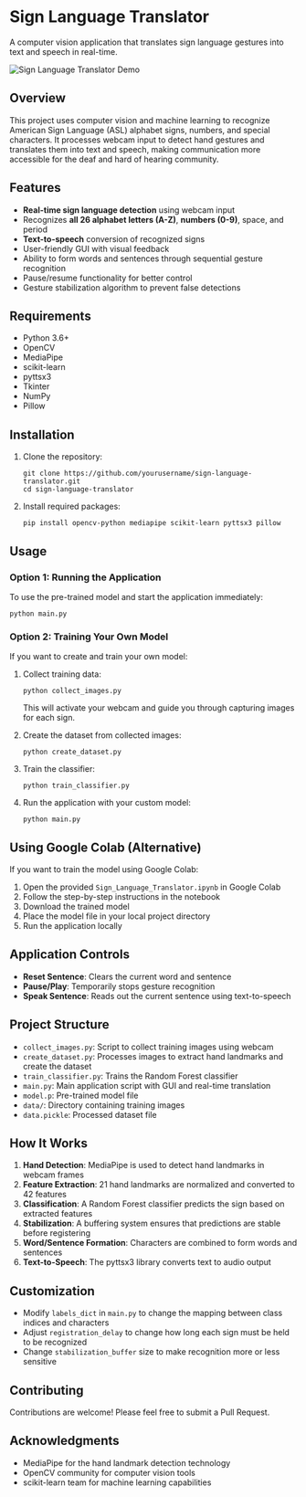 # Sign Language Translator

A computer vision application that translates sign language gestures into text and speech in real-time.

![Sign Language Translator Demo](demo-screenshot.png)

## Overview

This project uses computer vision and machine learning to recognize American Sign Language (ASL) alphabet signs, numbers, and special characters. It processes webcam input to detect hand gestures and translates them into text and speech, making communication more accessible for the deaf and hard of hearing community.

## Features

- **Real-time sign language detection** using webcam input
- Recognizes **all 26 alphabet letters (A-Z)**, **numbers (0-9)**, space, and period
- **Text-to-speech** conversion of recognized signs
- User-friendly GUI with visual feedback
- Ability to form words and sentences through sequential gesture recognition
- Pause/resume functionality for better control
- Gesture stabilization algorithm to prevent false detections

## Requirements

- Python 3.6+
- OpenCV
- MediaPipe
- scikit-learn
- pyttsx3
- Tkinter
- NumPy
- Pillow

## Installation

1. Clone the repository:
   ```
   git clone https://github.com/yourusername/sign-language-translator.git
   cd sign-language-translator
   ```

2. Install required packages:
   ```
   pip install opencv-python mediapipe scikit-learn pyttsx3 pillow
   ```

## Usage

### Option 1: Running the Application

To use the pre-trained model and start the application immediately:

```
python main.py
```

### Option 2: Training Your Own Model

If you want to create and train your own model:

1. Collect training data:
   ```
   python collect_images.py
   ```
   This will activate your webcam and guide you through capturing images for each sign.

2. Create the dataset from collected images:
   ```
   python create_dataset.py
   ```

3. Train the classifier:
   ```
   python train_classifier.py
   ```

4. Run the application with your custom model:
   ```
   python main.py
   ```

## Using Google Colab (Alternative)

If you want to train the model using Google Colab:

1. Open the provided `Sign_Language_Translator.ipynb` in Google Colab
2. Follow the step-by-step instructions in the notebook
3. Download the trained model
4. Place the model file in your local project directory
5. Run the application locally

## Application Controls

- **Reset Sentence**: Clears the current word and sentence
- **Pause/Play**: Temporarily stops gesture recognition
- **Speak Sentence**: Reads out the current sentence using text-to-speech

## Project Structure

- `collect_images.py`: Script to collect training images using webcam
- `create_dataset.py`: Processes images to extract hand landmarks and create the dataset
- `train_classifier.py`: Trains the Random Forest classifier
- `main.py`: Main application script with GUI and real-time translation
- `model.p`: Pre-trained model file
- `data/`: Directory containing training images
- `data.pickle`: Processed dataset file

## How It Works

1. **Hand Detection**: MediaPipe is used to detect hand landmarks in webcam frames
2. **Feature Extraction**: 21 hand landmarks are normalized and converted to 42 features
3. **Classification**: A Random Forest classifier predicts the sign based on extracted features
4. **Stabilization**: A buffering system ensures that predictions are stable before registering
5. **Word/Sentence Formation**: Characters are combined to form words and sentences
6. **Text-to-Speech**: The pyttsx3 library converts text to audio output

## Customization

- Modify `labels_dict` in `main.py` to change the mapping between class indices and characters
- Adjust `registration_delay` to change how long each sign must be held to be recognized
- Change `stabilization_buffer` size to make recognition more or less sensitive

## Contributing

Contributions are welcome! Please feel free to submit a Pull Request.

## Acknowledgments

- MediaPipe for the hand landmark detection technology
- OpenCV community for computer vision tools
- scikit-learn team for machine learning capabilities


